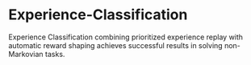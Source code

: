 # Experience-Classification
Experience Classification combining prioritized experience replay with automatic reward shaping achieves successful results in solving non-Markovian tasks.
